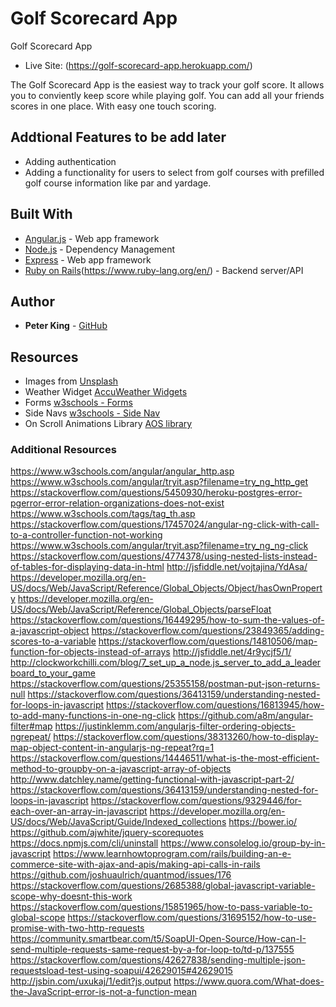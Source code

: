 # Golf Scorecard App

Golf Scorecard App 

* Live Site: (https://golf-scorecard-app.herokuapp.com/)

The Golf Scorecard App is the easiest way to track your golf score. It allows you to conviently keep score while playing golf. You can add all your friends scores in one place. With easy one touch scoring.


## Addtional Features to be add later
* Adding authentication
* Adding a functionality for users to select from golf courses with prefilled golf course information like par and yardage.

## Built With

* [Angular.js](https://angularjs.org/) - Web app framework
* [Node.js](https://nodejs.org/en/) - Dependency Management
* [Express](https://expressjs.com/) - Web app framework
* [Ruby on Rails](http://rubyonrails.org/)(https://www.ruby-lang.org/en/) - Backend server/API

## Author

* **Peter King** - [GitHub](https://github.com/snowbrdking26)

## Resources

* Images from [Unsplash](https://unsplash.com/)
* Weather Widget [AccuWeather Widgets](https://www.accuweather.com/en/free-weather-widgets/current)
* Forms [w3schools - Forms](https://www.w3schools.com/html/html_forms.asp)
* Side Navs [w3schools - Side Nav](https://www.w3schools.com/howto/howto_js_sidenav.asp)
* On Scroll Animations Library [AOS library](https://michalsnik.github.io/aos/)

### Additional Resources
https://www.w3schools.com/angular/angular_http.asp
https://www.w3schools.com/angular/tryit.asp?filename=try_ng_http_get
https://stackoverflow.com/questions/5450930/heroku-postgres-error-pgerror-error-relation-organizations-does-not-exist
https://www.w3schools.com/tags/tag_th.asp
https://stackoverflow.com/questions/17457024/angular-ng-click-with-call-to-a-controller-function-not-working
https://www.w3schools.com/angular/tryit.asp?filename=try_ng_ng-click
https://stackoverflow.com/questions/4774378/using-nested-lists-instead-of-tables-for-displaying-data-in-html
http://jsfiddle.net/vojtajina/YdAsa/
https://developer.mozilla.org/en-US/docs/Web/JavaScript/Reference/Global_Objects/Object/hasOwnProperty
https://developer.mozilla.org/en-US/docs/Web/JavaScript/Reference/Global_Objects/parseFloat
https://stackoverflow.com/questions/16449295/how-to-sum-the-values-of-a-javascript-object
https://stackoverflow.com/questions/23849365/adding-scores-to-a-variable
https://stackoverflow.com/questions/14810506/map-function-for-objects-instead-of-arrays
http://jsfiddle.net/4r9ycjf5/1/
http://clockworkchilli.com/blog/7_set_up_a_node.js_server_to_add_a_leaderboard_to_your_game
https://stackoverflow.com/questions/25355158/postman-put-json-returns-null
https://stackoverflow.com/questions/36413159/understanding-nested-for-loops-in-javascript
https://stackoverflow.com/questions/16813945/how-to-add-many-functions-in-one-ng-click
https://github.com/a8m/angular-filter#map
https://justinklemm.com/angularjs-filter-ordering-objects-ngrepeat/
https://stackoverflow.com/questions/38313260/how-to-display-map-object-content-in-angularjs-ng-repeat?rq=1
https://stackoverflow.com/questions/14446511/what-is-the-most-efficient-method-to-groupby-on-a-javascript-array-of-objects
http://www.datchley.name/getting-functional-with-javascript-part-2/
https://stackoverflow.com/questions/36413159/understanding-nested-for-loops-in-javascript
https://stackoverflow.com/questions/9329446/for-each-over-an-array-in-javascript
https://developer.mozilla.org/en-US/docs/Web/JavaScript/Guide/Indexed_collections
https://bower.io/
https://github.com/ajwhite/jquery-scorequotes
https://docs.npmjs.com/cli/uninstall
https://www.consolelog.io/group-by-in-javascript
https://www.learnhowtoprogram.com/rails/building-an-e-commerce-site-with-ajax-and-apis/making-api-calls-in-rails
https://github.com/joshuaulrich/quantmod/issues/176
https://stackoverflow.com/questions/2685388/global-javascript-variable-scope-why-doesnt-this-work
https://stackoverflow.com/questions/15851965/how-to-pass-variable-to-global-scope
https://stackoverflow.com/questions/31695152/how-to-use-promise-with-two-http-requests
https://community.smartbear.com/t5/SoapUI-Open-Source/How-can-I-send-multiple-requests-same-request-by-a-for-loop-to/td-p/137555
https://stackoverflow.com/questions/42627838/sending-multiple-json-requestsload-test-using-soapui/42629015#42629015
http://jsbin.com/uxukaj/1/edit?js,output
https://www.quora.com/What-does-the-JavaScript-error-is-not-a-function-mean



